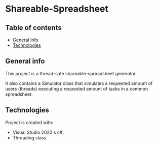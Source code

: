 # Shareable-Spreadsheet
## Table of contents
* [General info](#general-info)
* [Technologies](#technologies)

## General info
This project is a thread-safe shareable-spreadsheet generator.

It also contains a Simulator class that simulates a requested amount of users (threads) executing a requested amount of tasks in a common spreadsheet.
	
## Technologies
Project is created with:
* Visual Studio 2022's c#.
* Threading class.
